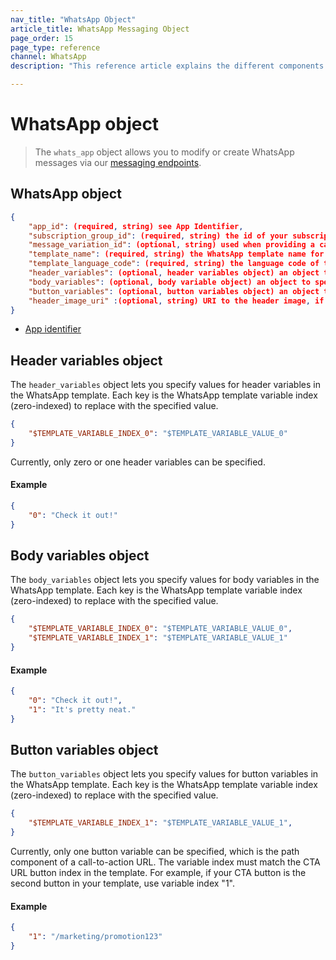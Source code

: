 ```yaml
---
nav_title: "WhatsApp Object"
article_title: WhatsApp Messaging Object
page_order: 15
page_type: reference
channel: WhatsApp
description: "This reference article explains the different components of Braze's WhatsApp object."

---
```


# WhatsApp object

> The `whats_app` object allows you to modify or create WhatsApp messages via our [messaging endpoints]({{site.baseurl}}/api/endpoints/messaging).

## WhatsApp object

```json
{
    "app_id": (required, string) see App Identifier,
    "subscription_group_id": (required, string) the id of your subscription group,
    "message_variation_id": (optional, string) used when providing a campaign_id to specify which message variation this message should be tracked under,
    "template_name": (required, string) the WhatsApp template name for the message,
    "template_language_code": (required, string) the language code of the WhatsApp template for the message,
    "header_variables": (optional, header variables object) an object to specify header variable values for specified template_name, required if the header has variables; see object specification below,
    "body_variables": (optional, body variable object) an object to specify body variable values for specified template_name, required if the body has variables; see object specification below,
    "button_variables": (optional, button variables object) an object to specify button variable values for specified template_name, required if buttons have variables; see object specification below,
    "header_image_uri" :(optional, string) URI to the header image, if the header is of type IMAGE in specified template_name
}
```

- [App identifier]({{site.baseurl}}/api/identifier_types/)

## Header variables object

The `header_variables` object lets you specify values for header variables in the WhatsApp template. Each key is the WhatsApp template variable index (zero-indexed) to replace with the specified value.

```json
{
    "$TEMPLATE_VARIABLE_INDEX_0": "$TEMPLATE_VARIABLE_VALUE_0"
}
```
Currently, only zero or one header variables can be specified.


#### Example

```json
{
    "0": "Check it out!"
}
```

## Body variables object

The `body_variables` object lets you specify values for body variables in the WhatsApp template. Each key is the WhatsApp template variable index (zero-indexed) to replace with the specified value.
```json
{
    "$TEMPLATE_VARIABLE_INDEX_0": "$TEMPLATE_VARIABLE_VALUE_0",
    "$TEMPLATE_VARIABLE_INDEX_1": "$TEMPLATE_VARIABLE_VALUE_1"
}
```

#### Example

```json
{
    "0": "Check it out!",
    "1": "It's pretty neat."
}
```

## Button variables object

The `button_variables` object lets you specify values for button variables in the WhatsApp template. Each key is the WhatsApp template variable index (zero-indexed) to replace with the specified value.

```json
{
    "$TEMPLATE_VARIABLE_INDEX_1": "$TEMPLATE_VARIABLE_VALUE_1",
}
```

Currently, only one button variable can be specified, which is the path component of a call-to-action URL. The variable index must match the CTA URL button index in the template. For example, if your CTA button is the second button in your template, use variable index "1".

#### Example

```json
{
    "1": "/marketing/promotion123"
}
```
